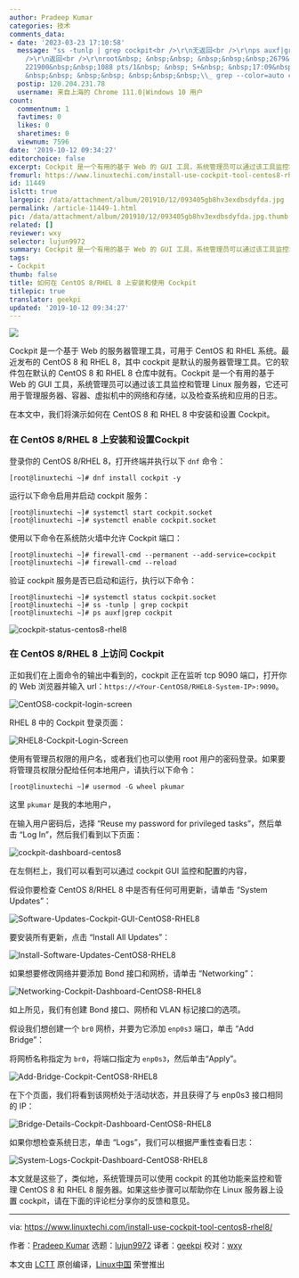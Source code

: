 ```yaml
---
author: Pradeep Kumar
categories: 技术
comments_data:
- date: '2023-03-23 17:10:58'
  message: "ss -tunlp | grep cockpit<br />\r\n无返回<br />\r\nps auxf|grep cockpit<br
    />\r\n返回<br />\r\nroot&nbsp; &nbsp;&nbsp; &nbsp;&nbsp;&nbsp;2679&nbsp;&nbsp;0.0&nbsp;&nbsp;0.0
    221900&nbsp;&nbsp;1088 pts/1&nbsp; &nbsp; S+&nbsp; &nbsp;17:09&nbsp; &nbsp;0:00&nbsp;&nbsp;|&nbsp;
    &nbsp;&nbsp; &nbsp;&nbsp; &nbsp;&nbsp;&nbsp;\\_ grep --color=auto cockpit"
  postip: 120.204.231.78
  username: 来自上海的 Chrome 111.0|Windows 10 用户
count:
  commentnum: 1
  favtimes: 0
  likes: 0
  sharetimes: 0
  viewnum: 7596
date: '2019-10-12 09:34:27'
editorchoice: false
excerpt: Cockpit 是一个有用的基于 Web 的 GUI 工具，系统管理员可以通过该工具监控和管理 Linux 服务器，它还可用于管理服务器、容器、虚拟机中的网络和存储，以及检查系统和应用的日志。
fromurl: https://www.linuxtechi.com/install-use-cockpit-tool-centos8-rhel8/
id: 11449
islctt: true
largepic: /data/attachment/album/201910/12/093405gb8hv3exdbsdyfda.jpg
permalink: /article-11449-1.html
pic: /data/attachment/album/201910/12/093405gb8hv3exdbsdyfda.jpg.thumb.jpg
related: []
reviewer: wxy
selector: lujun9972
summary: Cockpit 是一个有用的基于 Web 的 GUI 工具，系统管理员可以通过该工具监控和管理 Linux 服务器，它还可用于管理服务器、容器、虚拟机中的网络和存储，以及检查系统和应用的日志。
tags:
- Cockpit
thumb: false
title: 如何在 CentOS 8/RHEL 8 上安装和使用 Cockpit
titlepic: true
translator: geekpi
updated: '2019-10-12 09:34:27'
---
```


![](/data/attachment/album/201910/12/093405gb8hv3exdbsdyfda.jpg)


Cockpit 是一个基于 Web 的服务器管理工具，可用于 CentOS 和 RHEL 系统。最近发布的 CentOS 8 和 RHEL 8，其中 cockpit 是默认的服务器管理工具。它的软件包在默认的 CentOS 8 和 RHEL 8 仓库中就有。Cockpit 是一个有用的基于 Web 的 GUI 工具，系统管理员可以通过该工具监控和管理 Linux 服务器，它还可用于管理服务器、容器、虚拟机中的网络和存储，以及检查系统和应用的日志。


在本文中，我们将演示如何在 CentOS 8 和 RHEL 8 中安装和设置 Cockpit。


### 在 CentOS 8/RHEL 8 上安装和设置Cockpit


登录你的 CentOS 8/RHEL 8，打开终端并执行以下 `dnf` 命令：



```
[root@linuxtechi ~]# dnf install cockpit -y
```

运行以下命令启用并启动 cockpit 服务：



```
[root@linuxtechi ~]# systemctl start cockpit.socket
[root@linuxtechi ~]# systemctl enable cockpit.socket
```

使用以下命令在系统防火墙中允许 Cockpit 端口：



```
[root@linuxtechi ~]# firewall-cmd --permanent --add-service=cockpit
[root@linuxtechi ~]# firewall-cmd --reload
```

验证 cockpit 服务是否已启动和运行，执行以下命令：



```
[root@linuxtechi ~]# systemctl status cockpit.socket
[root@linuxtechi ~]# ss -tunlp | grep cockpit
[root@linuxtechi ~]# ps auxf|grep cockpit
```

![cockpit-status-centos8-rhel8](/data/attachment/album/201910/12/093431e1qgq904y96xnz55.jpg)


### 在 CentOS 8/RHEL 8 上访问 Cockpit


正如我们在上面命令的输出中看到的，cockpit 正在监听 tcp 9090 端口，打开你的 Web 浏览器并输入 url：`https://<Your-CentOS8/RHEL8-System-IP>:9090`。


![CentOS8-cockpit-login-screen](/data/attachment/album/201910/12/093432n448mj7zb8817x5y.jpg)


RHEL 8 中的 Cockpit 登录页面：


![RHEL8-Cockpit-Login-Screen](/data/attachment/album/201910/12/093433l77b74lq1ba76a6a.jpg)


使用有管理员权限的用户名，或者我们也可以使用 root 用户的密码登录。如果要将管理员权限分配给任何本地用户，请执行以下命令：



```
[root@linuxtechi ~]# usermod -G wheel pkumar
```

这里 `pkumar` 是我的本地用户，


在输入用户密码后，选择 “Reuse my password for privileged tasks”，然后单击 “Log In”，然后我们看到以下页面：


![cockpit-dashboard-centos8](/data/attachment/album/201910/12/093434qznbnpkaavni47kv.jpg)


在左侧栏上，我们可以看到可以通过 cockpit GUI 监控和配置的内容，


假设你要检查 CentOS 8/RHEL 8 中是否有任何可用更新，请单击 “System Updates”：


![Software-Updates-Cockpit-GUI-CentOS8-RHEL8](/data/attachment/album/201910/12/093436x559d52tm4s0ei7b.jpg)


要安装所有更新，点击 “Install All Updates”：


![Install-Software-Updates-CentOS8-RHEL8](/data/attachment/album/201910/12/093437ldid422d4d67fsks.jpg)


如果想要修改网络并要添加 Bond 接口和网桥，请单击 “Networking”：


![Networking-Cockpit-Dashboard-CentOS8-RHEL8](/data/attachment/album/201910/12/093438kp6mcw8777r7y82w.jpg)


如上所见，我们有创建 Bond 接口、网桥和 VLAN 标记接口的选项。


假设我们想创建一个 `br0` 网桥，并要为它添加 `enp0s3` 端口，单击 “Add Bridge”：


将网桥名称指定为 `br0`，将端口指定为 `enp0s3`，然后单击“Apply”。


![Add-Bridge-Cockpit-CentOS8-RHEL8](/data/attachment/album/201910/12/093440y2fec8vllvcs8dre.jpg)


在下个页面，我们将看到该网桥处于活动状态，并且获得了与 enp0s3 接口相同的 IP：


![Bridge-Details-Cockpit-Dashboard-CentOS8-RHEL8](/data/attachment/album/201910/12/093442wigngfcfeqhi00cl.jpg)


如果你想检查系统日志，单击 “Logs”，我们可以根据严重性查看日志：


![System-Logs-Cockpit-Dashboard-CentOS8-RHEL8](/data/attachment/album/201910/12/093443vxm4989d8j3j6r43.jpg)


本文就是这些了，类似地，系统管理员可以使用 cockpit 的其他功能来监控和管理 CentOS 8 和 RHEL 8 服务器。如果这些步骤可以帮助你在 Linux 服务器上设置 cockpit，请在下面的评论栏分享你的反馈和意见。




---


via: <https://www.linuxtechi.com/install-use-cockpit-tool-centos8-rhel8/>


作者：[Pradeep Kumar](https://www.linuxtechi.com/author/pradeep/) 选题：[lujun9972](https://github.com/lujun9972) 译者：[geekpi](https://github.com/geekpi) 校对：[wxy](https://github.com/wxy)


本文由 [LCTT](https://github.com/LCTT/TranslateProject) 原创编译，[Linux中国](https://linux.cn/) 荣誉推出